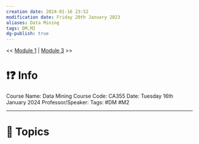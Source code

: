 ```yaml
---
creation date: 2024-01-16 23:52
modification date: Friday 20th January 2023
aliases: Data Mining
tags: DM,M2
dg-publish: true
---
```

<< [Module 1](Module_1.md)  | [Module 3](Module_3.md) >>

# ❗❓ Info
Course Name: Data Mining
Course Code: CA355
Date: Tuesday 16th January 2024
Professor/Speaker: 
Tags: #DM #M2

---
# 📃 Topics
